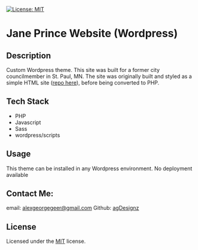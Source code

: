 [![License: MIT](https://img.shields.io/badge/License-MIT-yellow.svg)](https://opensource.org/licenses/MIT)

# Jane Prince Website (Wordpress)

## Description

Custom Wordpress theme. This site was built for a former city councilmember in St. Paul, MN. The site was originally built and styled as a simple HTML site ([repo here](https://github.com/agDesignz/jane_prince_html)), before being converted to PHP.

## Tech Stack

- PHP
- Javascript
- Sass
- wordpress/scripts

## Usage

This theme can be installed in any Wordpress environment.
No deployment available

## Contact Me:

email: [alexgeorgegeer@gmail.com](alexgeorgegeer@gmail.com)
Github: [agDesignz](https://github.com/agDesignz)

## License

Licensed under the [MIT](https://opensource.org/license/mit/) license.
